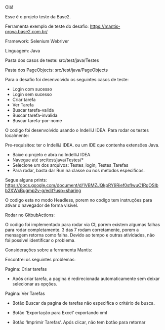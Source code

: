 Olá!

Esse é o projeto teste da Base2.

Ferramenta exemplo de teste do desafio: https://mantis-prova.base2.com.br/

Framework: Selenium Webriver

Linguagem: Java

Pasta dos casos de teste: src/test/java/Testes

Pasta dos PageObjects: src/test/java/PageObjects

Para o desafio foi desenvolvido os seguintes casos de teste:
 - Login com sucesso
 - Login sem sucesso
 - Criar tarefa
 - Ver Tarefa
 - Buscar tarefa-valida
 - Buscar tarefa-invalida
 - Buscar tarefa-por-nome

O codigo foi desenvolvido usando o IndelliJ IDEA.
Para rodar os testes localmente:

Pre-requisitos: ter o IndelliJ IDEA. ou um IDE que contenha extensões Java.
 - Baixe o projeto e abra no IndelliJ IDEA
 - Navegue até src/test/java/Testes/*
 - Selecione um dos arquivos: Testes_login, Testes_Tarefas
 - Para rodar, basta dar Run na classe ou nos metodos especificos. 


Segue alguns prints: https://docs.google.com/document/d/1VBMZJQkpRY9Rief0sfIwuC1RgOSIbb2XWxBugmp2v-g/edit?usp=sharing

O codigo esta no modo Headless, porem no codigo tem instruções para ativar o navegador de forma visivel.

Rodar no GitbubActions:

O codigo foi implementado para rodar via CI, porem existem algumas falhas para rodar completamente. 
3 das 7 rodam corretamente, porem a mensagem retorna como falha.
Devido ao tempo e outras atividades, não foi possivel identificar o problema.


Considerações sobre a ferramenta Mantis:

Encontrei os seguintes problemas:

Pagina: Criar tarefas
- Após criar tarefa, a pagina é redirecionada automaticamente sem deixar selecionar as opções.

Pagina: Ver Tarefas
- Botão Buscar da pagina de tarefas não especifica o critério de busca.

- Botão 'Exportação para Excel' exportando xml

- Botão ‘Imprimir Tarefas’. Após clicar, não tem botão para retornar